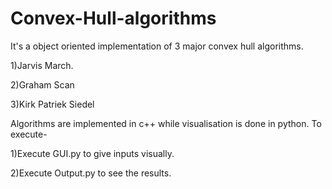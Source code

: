 # Convex-Hull-algorithms
It's a object oriented implementation of 3 major convex hull algorithms.

1)Jarvis March.

2)Graham Scan

3)Kirk Patriek Siedel

Algorithms are implemented in c++ while visualisation is done in python.
To execute-

1)Execute GUI.py to give inputs visually. 

2)Execute Output.py to see the results.
